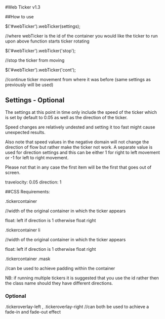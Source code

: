#Web Ticker v1.3

##How to use

$('#webTicker').webTicker(settings);

//where webTicker is the id of the container you would like the ticker to run upon above function starts ticker rotating

$('#webTicker').webTicker('stop');

//stop the ticker from moving

$('#webTicker').webTicker('cont');

//continue ticker movement from where it was before (same settings as previously will be used)


## Settings - Optional

The settings at this point in time only include the speed of the ticker which is set by default to 0.05 as well as the direction of the ticker.

Speed changes are relatively undested and setting it too fast might cause unexpected results.

Also note that speed values in the negative domain will not change the direction of flow but rather make the ticker not work. A separate value is used for direction settings and this can be either 1 for right to left movement or -1 for left to right movement.

Please not that in any case the first item will be the first that goes out of screen.

travelocity: 0.05
direction: 1

##CSS Requirements:

.tickercontainer

//width of the original container in which the ticker appears

float: left if direction is 1 otherwise float right


.tickercontainer li

//width of the original container in which the ticker appears

float: left if direction is 1 otherwise float right

.tickercontainer .mask

//can be used to achieve padding within the container

NB: if running multiple tickers it is suggested that you use the id rather then the class name should they have different directions.

### Optional

.tickeroverlay-left , .tickeroverlay-right
//can both be used to achieve a fade-in and fade-out effect 